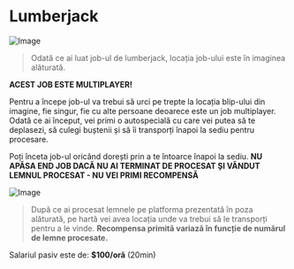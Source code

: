 # Lumberjack

![Image](https://kappa.lol/oWRlHq) 
> Odată ce ai luat job-ul de lumberjack, locația job-ului este în imaginea alăturată. 

**ACEST JOB ESTE MULTIPLAYER!**

Pentru a începe job-ul va trebui să urci pe trepte la locația blip-ului din imagine, fie singur, fie cu alte persoane deoarece este un job multiplayer. Odată ce ai început, vei primi o autospecială cu care vei putea să te deplasezi, să culegi buștenii și să îi transporți înapoi la sediu pentru procesare.

Poți înceta job-ul oricând dorești prin a te întoarce înapoi la sediu. **NU APĂSA END JOB DACĂ NU AI TERMINAT DE PROCESAT ȘI VÂNDUT LEMNUL PROCESAT - NU VEI PRIMI RECOMPENSĂ** 

![Image](https://kappa.lol/YBYRpN) 
> După ce ai procesat lemnele pe platforma prezentată în poza alăturată, pe hartă vei avea locația unde va trebui să le transporți pentru a le vinde. **Recompensa primită variază în funcție de numărul de lemne procesate.**

Salariul pasiv este de: **$100/oră** (20min)

